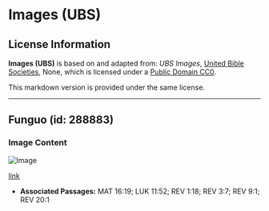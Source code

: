 # Images (UBS)

## License Information

**Images (UBS)** is based on and adapted from: _UBS Images_, [United Bible Societies](https://unitedbiblesocieties.org/), None, which is licensed under a [Public Domain CC0](https://creativecommons.org/public-domain/cc0/).

This markdown version is provided under the same license.



--------------------------------

## Funguo (id: 288883)

### Image Content

![Image](https://cdn.aquifer.bible/aquifer-content/resources/Media/WEB-0405_keys.jpg)

[link](https://cdn.aquifer.bible/aquifer-content/resources/Media/WEB-0405_keys.jpg)

* **Associated Passages:** MAT 16:19; LUK 11:52; REV 1:18; REV 3:7; REV 9:1; REV 20:1

